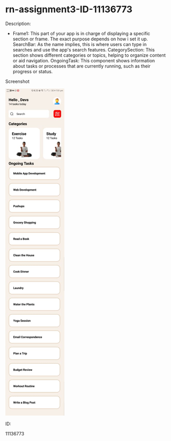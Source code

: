 # rn-assignment3-ID-11136773

Description:

- Frame1: This part of your app is in charge of displaying a specific section or frame. The exact purpose depends on how i set it up.
SearchBar: As the name implies, this is where users can type in searches and use the app's search features.
CategorySection: This section shows different categories or topics, helping to organize content or aid navigation.
OngoingTask: This component shows information about tasks or processes that are currently running, such as their progress or status.

Screenshot


![App](./Screenshot.jpg)

ID:

11136773

